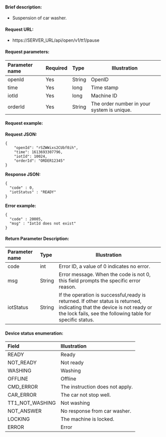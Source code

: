 #### Brief description:

- Suspension of car washer.



#### Request URL:

- https://SERVER_URL/api/open/v1/tt1/pause

#### Request parameters:

|Parameter name|Required|Type|Illustration|
|:----    |:---|:----- |-----   |
|openId |Yes  |String |OpenID   |
|time|Yes  |long |Time stamp   |
|iotId |Yes  |long | Machine ID    |
|orderId |Yes  |String | The order number in your system is unique.    |

#### Request example:

**Request JSON:**

```
{
	"openId": "rSZWWixs2CUbf0ih",
	"time": 1613693307796,
	"iotId": 10024,
	"orderId": "ORDER12345"
}
```

**Response JSON:**

```
{
  "code" : 0,
  "iotStatus" : "READY"
}
```

**Error example:**

```
{
  "code" : 20005,
  "msg" : "IotId does not exist"
}
```

#### Return Parameter Description:

|Parameter name|Type|Illustration|
|:-----  |:-----|-----                           |
|code |int   |Error ID, a value of 0 indicates no error.  |
|msg |String   |Error message. When the code is not 0, this field prompts the specific error reason.|
|iotStatus |String   |If the operation is successful,ready is returned. If other status is returned, indicating that the device is not ready or the lock fails, see the following table for specific status.|

#### Device status enumeration:

|Field|Illustration|
|:-----  |:-----      |
|READY    |Ready|
|NOT_READY    |Not ready|
|WASHING    |Washing|
|OFFLINE    |Offline|
|CMD_ERROR    |The instruction does not apply.|
|CAR_ERROR    |The car not stop well.|
|TT1_NOT_WASHING    |Not washing|
|NOT_ANSWER    |No response from car washer.|
|LOCKING    |The machine is locked.|
|ERROR    |Error|